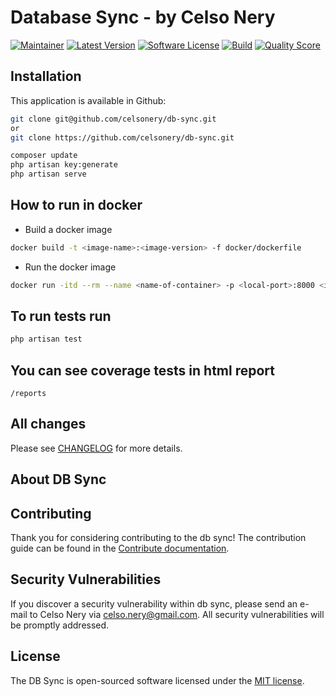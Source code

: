 # Database Sync - by Celso Nery

[![Maintainer](http://img.shields.io/badge/maintainer-@celsonery-blue.svg?style=flat-square)](https://x.com/celsonery)
[![Latest Version](https://img.shields.io/github/release/celsonery/db-sync.svg?style=flat-square)](https://github.com/celsonery/db-sync/releases)
[![Software License](https://img.shields.io/badge/license-MIT-brightgreen.svg?style=flat-square)](LICENSE)
[![Build](https://img.shields.io/scrutinizer/build/g/celsonery/db-sync.svg?style=flat-square)](https://scrutinizer-ci.com/g/celsonery/db-sync)
[![Quality Score](https://img.shields.io/scrutinizer/g/celsonery/db-sync.svg?style=flat-square)](https://scrutinizer-ci.com/g/celsonery/db-sync/build-status/main)

## Installation

This application is available in Github:

```bash
git clone git@github.com/celsonery/db-sync.git
or
git clone https://github.com/celsonery/db-sync.git

composer update
php artisan key:generate
php artisan serve
```

## How to run in docker
- Build a docker image
```bash
docker build -t <image-name>:<image-version> -f docker/dockerfile
```

- Run the docker image
```bash
docker run -itd --rm --name <name-of-container> -p <local-port>:8000 <image-name>
```

## To run tests run
```bash
php artisan test
```
## You can see coverage tests in html report
```
/reports
```

## All changes
Please see [CHANGELOG](CHANGELOG.md) for more details.

## About DB Sync


## Contributing

Thank you for considering contributing to the db sync! The contribution guide can be found in the [Contribute documentation](.github/CONTRIBUTING.md).

## Security Vulnerabilities

If you discover a security vulnerability within db sync, please send an e-mail to Celso Nery via [celso.nery@gmail.com](mailto:celso.nery@gmail.com). All security vulnerabilities will be promptly addressed.

## License

The DB Sync is open-sourced software licensed under the [MIT license](LICENSE).
